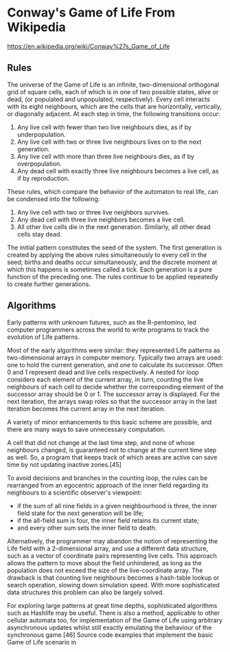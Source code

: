 # Conway's Game of Life From Wikipedia

https://en.wikipedia.org/wiki/Conway%27s_Game_of_Life


## Rules

The universe of the Game of Life is an infinite, two-dimensional orthogonal grid of square cells, each of which is in one of two possible states, alive or dead, (or populated and unpopulated, respectively). Every cell interacts with its eight neighbours, which are the cells that are horizontally, vertically, or diagonally adjacent. At each step in time, the following transitions occur: 

1. Any live cell with fewer than two live neighbours dies, as if by underpopulation.
2. Any live cell with two or three live neighbours lives on to the next generation.
3. Any live cell with more than three live neighbours dies, as if by overpopulation.
4. Any dead cell with exactly three live neighbours becomes a live cell, as if by reproduction.

These rules, which compare the behavior of the automaton to real life, can be condensed into the following: 

1. Any live cell with two or three live neighbors survives.
2. Any dead cell with three live neighbors becomes a live cell.
3. All other live cells die in the next generation. Similarly, all other dead cells stay dead.

The initial pattern constitutes the seed of the system. The first generation is created by applying the above rules simultaneously to every cell in the seed; births and deaths occur simultaneously, and the discrete moment at which this happens is sometimes called a tick. Each generation is a pure function of the preceding one. The rules continue to be applied repeatedly to create further generations. 

## Algorithms

Early patterns with unknown futures, such as the R-pentomino, led computer programmers across the world to write programs to track the evolution of Life patterns.

Most of the early algorithms were similar: they represented Life patterns as two-dimensional arrays in computer memory. Typically two arrays are used: one to hold the current generation, and one to calculate its successor. Often 0 and 1 represent dead and live cells respectively. A nested for loop considers each element of the current array, in turn, counting the live neighbours of each cell to decide whether the corresponding element of the successor array should be 0 or 1. The successor array is displayed. For the next iteration, the arrays swap roles so that the successor array in the last iteration becomes the current array in the next iteration. 

A variety of minor enhancements to this basic scheme are possible, and there are many ways to save unnecessary computation.

A cell that did not change at the last time step, and none of whose neighbours changed, is guaranteed not to change at the current time step as well. So, a program that keeps track of which areas are active can save time by not updating inactive zones.[45]

To avoid decisions and branches in the counting loop, the rules can be rearranged from an egocentric approach of the inner field regarding its neighbours to a scientific observer's viewpoint:

- if the sum of all nine fields in a given neighbourhood is three, the inner field state for the next generation will be life;
- if the all-field sum is four, the inner field retains its current state;
- and every other sum sets the inner field to death. 

Alternatively, the programmer may abandon the notion of representing the Life field with a 2-dimensional array, and use a different data structure, such as a vector of coordinate pairs representing live cells. This approach allows the pattern to move about the field unhindered, as long as the population does not exceed the size of the live-coordinate array. The drawback is that counting live neighbours becomes a hash-table lookup or search operation, slowing down simulation speed. With more sophisticated data structures this problem can also be largely solved. 

For exploring large patterns at great time depths, sophisticated algorithms such as Hashlife may be useful. There is also a method, applicable to other cellular automata too, for implementation of the Game of Life using arbitrary asynchronous updates whilst still exactly emulating the behaviour of the synchronous game.[46] Source code examples that implement the basic Game of Life scenario in 
